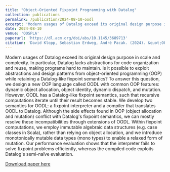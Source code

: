 ```yaml
---
title: "Object-Oriented Fixpoint Programming with Datalog"
collection: publications
permalink: /publication/2024-08-10-oodl
excerpt: 'Modern usages of Datalog exceed its original design purpose in scale and complexity. In particular, Datalog lacks abstractions for code organization and reuse, making programs hard to maintain. Is it possible to exploit abstractions and design patterns from object-oriented programming (OOP) while retaining a Datalog-like fixpoint semantics?'
date: 2024-08-10
venue: 'OOSPLA'
paperurl: 'https://dl.acm.org/doi/abs/10.1145/3689713'
citation: 'David Klopp, Sebastian Erdweg, André Pacak. (2024). &quot;Object-Oriented Fixpoint Programming with Datalog.&quot; <i> OOSPLA (2024) </i>.'
---
```

Modern usages of Datalog exceed its original design purpose in scale and complexity. In particular, Datalog lacks abstractions for code organization and reuse, making programs hard to maintain. Is it possible to exploit abstractions and design patterns from object-oriented programming (OOP) while retaining a Datalog-like fixpoint semantics? To answer this question, we design a new OOP language called OODL with common OOP features: dynamic object allocation, object identity, dynamic dispatch, and mutation. However, OODL has a Datalog-like fixpoint semantics, such that recursive computations iterate until their result becomes stable. We develop two semantics for OODL: a fixpoint interpreter and a compiler that translates OODL to Datalog. Although the side effects found in OOP (object allocation and mutation) conflict with Datalog's fixpoint semantics, we can mostly resolve these incompatibilities through extensions of OODL. Within fixpoint computations, we employ immutable algebraic data structures (e.g. case classes in Scala), rather than relying on object allocation, and we introduce monotonically mutable data types (mono types) to enable a relaxed form of mutation. Our performance evaluation shows that the interpreter fails to solve fixpoint problems efficiently, whereas the compiled code exploits Datalog's semi-naïve evaluation.

[Download paper here](https://www.pl.informatik.uni-mainz.de/files/2024/10/datalog-oop.pdf)

